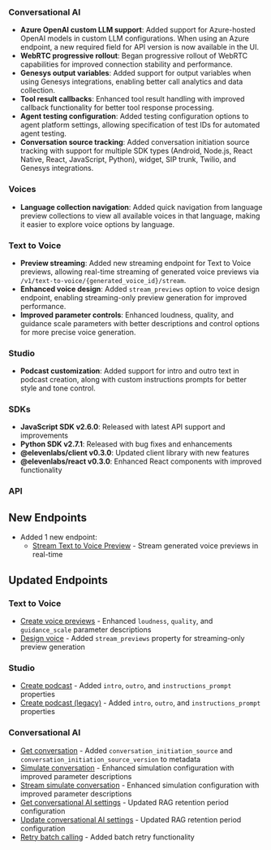 ### Conversational AI

- **Azure OpenAI custom LLM support**: Added support for Azure-hosted OpenAI models in custom LLM configurations. When using an Azure endpoint, a new required field for API version is now available in the UI.
- **WebRTC progressive rollout**: Began progressive rollout of WebRTC capabilities for improved connection stability and performance.
- **Genesys output variables**: Added support for output variables when using Genesys integrations, enabling better call analytics and data collection.
- **Tool result callbacks**: Enhanced tool result handling with improved callback functionality for better tool response processing.
- **Agent testing configuration**: Added testing configuration options to agent platform settings, allowing specification of test IDs for automated agent testing.
- **Conversation source tracking**: Added conversation initiation source tracking with support for multiple SDK types (Android, Node.js, React Native, React, JavaScript, Python), widget, SIP trunk, Twilio, and Genesys integrations.

### Voices

- **Language collection navigation**: Added quick navigation from language preview collections to view all available voices in that language, making it easier to explore voice options by language.

### Text to Voice

- **Preview streaming**: Added new streaming endpoint for Text to Voice previews, allowing real-time streaming of generated voice previews via `/v1/text-to-voice/{generated_voice_id}/stream`.
- **Enhanced voice design**: Added `stream_previews` option to voice design endpoint, enabling streaming-only preview generation for improved performance.
- **Improved parameter controls**: Enhanced loudness, quality, and guidance scale parameters with better descriptions and control options for more precise voice generation.

### Studio

- **Podcast customization**: Added support for intro and outro text in podcast creation, along with custom instructions prompts for better style and tone control.


### SDKs

- **JavaScript SDK v2.6.0**: Released with latest API support and improvements
- **Python SDK v2.7.1**: Released with bug fixes and enhancements
- **@elevenlabs/client v0.3.0**: Updated client library with new features
- **@elevenlabs/react v0.3.0**: Enhanced React components with improved functionality

### API

<Accordion title="View API changes">

## New Endpoints

- Added 1 new endpoint:
  - [Stream Text to Voice Preview](/docs/api-reference/text-to-voice/stream) - Stream generated voice previews in real-time

## Updated Endpoints

### Text to Voice

- [Create voice previews](/docs/api-reference/text-to-voice/create-previews) - Enhanced `loudness`, `quality`, and `guidance_scale` parameter descriptions
- [Design voice](/docs/api-reference/text-to-voice/design) - Added `stream_previews` property for streaming-only preview generation

### Studio

- [Create podcast](/docs/api-reference/studio/create-podcast) - Added `intro`, `outro`, and `instructions_prompt` properties
- [Create podcast (legacy)](/docs/api-reference/studio/podcasts) - Added `intro`, `outro`, and `instructions_prompt` properties

### Conversational AI

- [Get conversation](/docs/api-reference/conversations/get-conversation) - Added `conversation_initiation_source` and `conversation_initiation_source_version` to metadata
- [Simulate conversation](/docs/api-reference/agents/simulate-conversation) - Enhanced simulation configuration with improved parameter descriptions
- [Stream simulate conversation](/docs/api-reference/agents/simulate-conversation-stream) - Enhanced simulation configuration with improved parameter descriptions
- [Get conversational AI settings](/docs/api-reference/convai/get-settings) - Updated RAG retention period configuration
- [Update conversational AI settings](/docs/api-reference/convai/update-settings) - Updated RAG retention period configuration
- [Retry batch calling](/docs/api-reference/convai/retry-batch-calling) - Added batch retry functionality

</Accordion>


